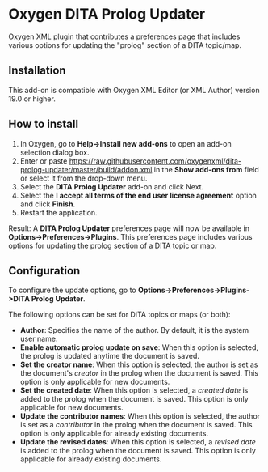 # Oxygen DITA Prolog Updater
Oxygen XML plugin that contributes a preferences page that includes various options for updating the "prolog" section of a DITA topic/map.

## Installation
This add-on is compatible with Oxygen XML Editor (or XML Author) version 19.0 or higher. 

How to install
--------------
1. In Oxygen, go to **Help->Install new add-ons** to open an add-on selection dialog box.
2. Enter or paste https://raw.githubusercontent.com/oxygenxml/dita-prolog-updater/master/build/addon.xml in the **Show add-ons from** field or select it from the drop-down menu.
3. Select the **DITA Prolog Updater** add-on and click Next.
4. Select the **I accept all terms of the end user license agreement** option and click **Finish**.
5. Restart the application.

Result: A **DITA Prolog Updater** preferences page will now be available in **Options->Preferences->Plugins**. This preferences page includes various options for updating the prolog section of a DITA topic or map.

## Configuration
To configure the update options, go to **Options->Preferences->Plugins->DITA Prolog Updater**.

The following options can be set for DITA topics or maps (or both):

- **Author**: Specifies the name of the author. By default, it is the system user name.
- **Enable automatic prolog update on save**: When this option is selected, the prolog is updated anytime the document is saved.
- **Set the creator name**: When this option is selected, the author is set as the document's *creator* in the prolog when the document is saved. This option is only applicable for new documents.
- **Set the created date**: When this option is selected, a *created date* is added to the prolog when the document is saved. This option is only applicable for new documents.
- **Update the contributor names**: When this option is selected, the author is set as a *contributor* in the prolog when the document is saved. This option is only applicable for already existing documents.
- **Update the revised dates**: When this option is selected, a *revised date* is added to the prolog when the document is saved. This option is only applicable for already existing documents. 
